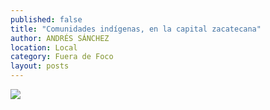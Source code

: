 ```yaml
---
published: false
title: "Comunidades indígenas, en la capital zacatecana"
author: ANDRÉS SÁNCHEZ
location: Local
category: Fuera de Foco
layout: posts
---
```


![](http://i.imgur.com/jeIV2plm.jpg)
